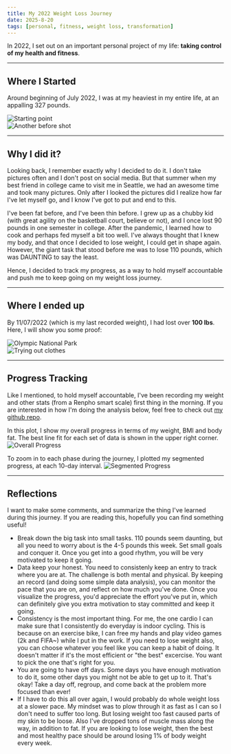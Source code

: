 ```yaml
---
title: My 2022 Weight Loss Journey
date: 2025-8-20
tags: [personal, fitness, weight loss, transformation]
---
```


In 2022, I set out on an important personal project of my life: **taking control of my health and fitness**.  


---

## Where I Started
Around beginning of July 2022, I was at my heaviest in my entire life, at an appalling 327 pounds.  

![Starting point](/images/weightloss2022/old1.jpg)  
![Another before shot](/images/weightloss2022/old2.jpg)

---

## Why I did it?
Looking back, I remember exactly why I decided to do it. I don't take pictures often and I don't post on social media. But that summer when my best friend in college came to visit me in Seattle, we had an awesome time and took many pictures. Only after I looked the pictures did I realize how far I've let myself go, and I know I've got to put and end to this. 

I've been fat before, and I've been thin before. I grew up as a chubby kid (with great agility on the basketball court, believe or not), and I once lost 90 pounds in one semester in college. After the pandemic, I learned how to cook and perhaps fed myself a bit too well. I've always thought that I knew my body, and that once I decided to lose weight, I could get in shape again. However, the giant task that stood before me was to lose 110 pounds, which was DAUNTING to say the least.

Hence, I decided to track my progress, as a way to hold myself accountable and push me to keep going on my weight loss journey.

---

## Where I ended up
By 11/07/2022 (which is my last recorded weight), I had lost over **100 lbs**. Here, I will show you some proof:

![Olympic National Park](/images/weightloss2022/new1.jpg)  
![Trying out clothes](/images/weightloss2022/new2.jpg)

---

## Progress Tracking
Like I mentioned, to hold myself accountable, I've been recording my weight and other stats (from a Renpho smart scale) first thing in the morning. If you are interested in how I'm doing the analysis below, feel free to check out [my github repo](https://github.com/aodongliu/WeightLossProgress2022).

In this plot, I show my overall progress in terms of my weight, BMI and body fat. The best line fit for each set of data is shown in the upper right corner.
![Overall Progress](/images/weightloss2022/trend.png)

To zoom in to each phase during the journey, I plotted my segmented progress, at each 10-day interval.
![Segmented Progress](/images/weightloss2022/segmented_trend.png)

---

## Reflections

I want to make some comments, and summarize the thing I've learned during this journey. If you are reading this, hopefully you can find something useful!
- Break down the big task into small tasks. 110 pounds seem daunting, but all you need to worry about is the 4-5 pounds this week. Set small goals and conquer it. Once you get into a good rhythm, you will be very motivated to keep it going.
- Data keep your honest. You need to consistenly keep an entry to track where you are at. The challenge is both mental and physical. By keeping an record (and doing some simple data analysis), you can monitor the pace that you are on, and reflect on how much you've done. Once you visualize the progress, you'd appreciate the effort you've put in, which can definitely give you extra motivation to stay committed and keep it going.
- Consistency is the most important thing. For me, the one cardio I can make sure that I consistently do everyday is indoor cycling. This is because on an exercise bike, I can free my hands and play video games (2k and FIFA~) while I put in the work. If you need to lose weight also, you can choose whatever you feel like you can keep a habit of doing. It doesn't matter if it's the most efficient or "the best" excercise. You want to pick the one that's right for you.
- You are going to have off days. Some days you have enough motivation to do it, some other days you might not be able to get up to it. That's okay! Take a day off, regroup, and come back at the problem more focused than ever!
- If I have to do this all over again, I would probably do whole weight loss at a slower pace. My mindset was to plow through it as fast as I can so I don't need to suffer too long. But losing weight too fast caused parts of my skin to be loose. Also I've dropped tons of muscle mass along the way, in addition to fat. If you are looking to lose weight, then the best and most healthy pace should be around losing 1% of body weight every week.

